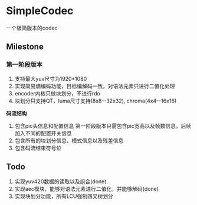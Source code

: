 # SimpleCodec

一个极简版本的codec

## Milestone
### 第一阶段版本
1. 支持最大yuv尺寸为1920*1080
2. 实现简易熵编码功能，目标编解码一致，对语法元素只进行二值化处理
3. encoder内核只做块划分，不进行rdo
4. 块划分只支持QT，luma尺寸支持(8x8--32x32), chroma(4x4--16x16)

**码流结构**
1. 包含pic头信息和配置信息
第一阶段版本只需包含pic宽高以及帧数信息，后续加入不同的配置开关信息
2. 包含所有的块划分信息、模式信息以及残差信息
3. 包含码流结束符号位

## Todo
1. 实现yuv420数据的读取以及组合(done)
2. 实现aec模块，能够对语法元素进行二值化，并能够解码(done)
3. 实现块划分功能，所有LCU强制四叉树划分
